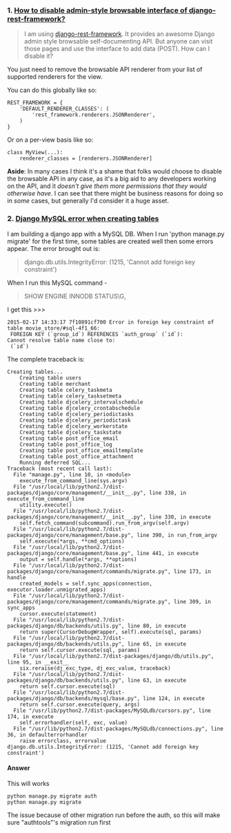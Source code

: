 ### 1. [How to disable admin-style browsable interface of django-rest-framework?](https://stackoverflow.com/questions/11898065/how-to-disable-admin-style-browsable-interface-of-django-rest-framework)

> I am using [django-rest-framework](http://django-rest-framework.org/). It provides an awesome Django admin style browsable self-documenting API. But anyone can visit those pages and use the interface to add data (POST). How can I disable it?



You just need to remove the browsable API renderer from your list of supported renderers for the view.

You can do this globally like so:

```
REST_FRAMEWORK = {
    'DEFAULT_RENDERER_CLASSES': (
        'rest_framework.renderers.JSONRenderer',
    )
}
```

Or on a per-view basis like so:

```
class MyView(...):
    renderer_classes = [renderers.JSONRenderer]
```

**Aside**: In many cases I think it's a shame that folks would choose to disable the browsable API in any case, as it's a big aid to any developers working on the API, and it *doesn't give them more permissions that they would otherwise have*. I can see that there might be business reasons for doing so in *some* cases, but generally I'd consider it a huge asset.



### 2. [Django MySQL error when creating tables](https://stackoverflow.com/questions/28561458/django-mysql-error-when-creating-tables)

I am building a django app with a MySQL DB. When I run 'python manage.py migrate' for the first time, some tables are created well then some errors appear. The error brought out is:

> django.db.utils.IntegrityError: (1215, 'Cannot add foreign key constraint')

When I run this MySQL command -

> SHOW ENGINE INNODB STATUS\G,

I get this >>>

```
2015-02-17 14:33:17 7f10891cf700 Error in foreign key constraint of table movie_store/#sql-4f1_66:
 FOREIGN KEY (`group_id`) REFERENCES `auth_group` (`id`):
Cannot resolve table name close to:
 (`id`)
```

The complete traceback is:

```
Creating tables...
    Creating table users
    Creating table merchant
    Creating table celery_taskmeta
    Creating table celery_tasksetmeta
    Creating table djcelery_intervalschedule
    Creating table djcelery_crontabschedule
    Creating table djcelery_periodictasks
    Creating table djcelery_periodictask
    Creating table djcelery_workerstate
    Creating table djcelery_taskstate
    Creating table post_office_email
    Creating table post_office_log
    Creating table post_office_emailtemplate
    Creating table post_office_attachment
    Running deferred SQL...
Traceback (most recent call last):
  File "manage.py", line 10, in <module>
    execute_from_command_line(sys.argv)
  File "/usr/local/lib/python2.7/dist-packages/django/core/management/__init__.py", line 338, in execute_from_command_line
    utility.execute()
  File "/usr/local/lib/python2.7/dist-packages/django/core/management/__init__.py", line 330, in execute
    self.fetch_command(subcommand).run_from_argv(self.argv)
  File "/usr/local/lib/python2.7/dist-packages/django/core/management/base.py", line 390, in run_from_argv
    self.execute(*args, **cmd_options)
  File "/usr/local/lib/python2.7/dist-packages/django/core/management/base.py", line 441, in execute
    output = self.handle(*args, **options)
  File "/usr/local/lib/python2.7/dist-packages/django/core/management/commands/migrate.py", line 173, in handle
    created_models = self.sync_apps(connection, executor.loader.unmigrated_apps)
  File "/usr/local/lib/python2.7/dist-packages/django/core/management/commands/migrate.py", line 309, in sync_apps
    cursor.execute(statement)
  File "/usr/local/lib/python2.7/dist-packages/django/db/backends/utils.py", line 80, in execute
    return super(CursorDebugWrapper, self).execute(sql, params)
  File "/usr/local/lib/python2.7/dist-packages/django/db/backends/utils.py", line 65, in execute
    return self.cursor.execute(sql, params)
  File "/usr/local/lib/python2.7/dist-packages/django/db/utils.py", line 95, in __exit__
    six.reraise(dj_exc_type, dj_exc_value, traceback)
  File "/usr/local/lib/python2.7/dist-packages/django/db/backends/utils.py", line 63, in execute
    return self.cursor.execute(sql)
  File "/usr/local/lib/python2.7/dist-packages/django/db/backends/mysql/base.py", line 124, in execute
    return self.cursor.execute(query, args)
  File "/usr/lib/python2.7/dist-packages/MySQLdb/cursors.py", line 174, in execute
    self.errorhandler(self, exc, value)
  File "/usr/lib/python2.7/dist-packages/MySQLdb/connections.py", line 36, in defaulterrorhandler
    raise errorclass, errorvalue
django.db.utils.IntegrityError: (1215, 'Cannot add foreign key constraint')
```

#### Answer

This will works

```
python manage.py migrate auth
python manage.py migrate
```

The issue because of other migration run before the auth, so this will make sure "authtools"'s migration run first